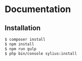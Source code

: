  # Documentation


## Installation

```bash
$ composer install
$ npm install
$ npm run gulp
$ php bin/console sylius:install
```
